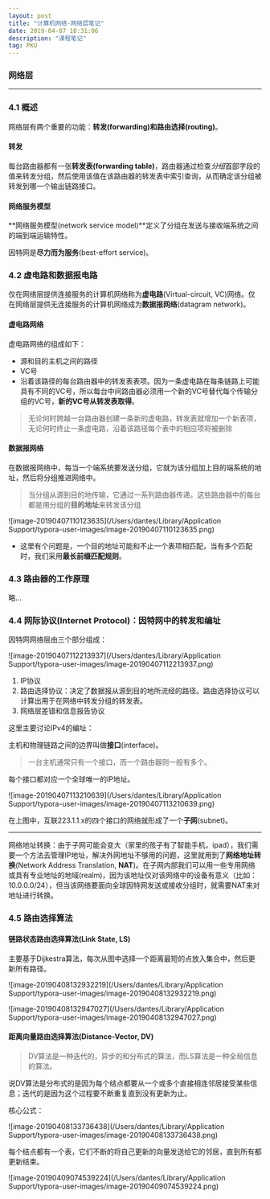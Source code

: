```yaml
---
layout: post
title: "计算机网络-网络层笔记"
date: 2019-04-07 10:31:06 
description: "课程笔记"
tag: PKU
---
```


### 网络层

---

### 4.1 概述

网络层有两个重要的功能：**转发(forwarding)**和**路由选择(routing)**。

#### 转发

每台路由器都有一张**转发表(forwarding table)**，路由器通过检查*分组*首部字段的值来转发分组，然后使用该值在该路由器的转发表中索引查询，从而确定该分组被转发到哪一个输出链路接口。

#### 网络服务模型

**网络服务模型(network service model)**定义了分组在发送与接收端系统之间的端到端运输特性。

因特网是**尽力而为服务**(best-effort service)。



### 4.2 虚电路和数据报电路

仅在网络层提供连接服务的计算机网络称为**虚电路**(Virtual-circuit, VC)网络。仅在网络层提供无连接服务的计算机网络成为**数据报网络**(datagram network)。

#### 虚电路网络

虚电路网络的组成如下：

- 源和目的主机之间的路径
- VC号
- 沿着该路径的每台路由器中的转发表表项。因为一条虚电路在每条链路上可能具有不同的VC号，所以每台中间路由器必须用一个新的VC号替代每个传输分组的VC号，**新的VC号从转发表取得**。

> 无论何时跨越一台路由器创建一条新的虚电路，转发表就增加一个新表项，无论何时终止一条虚电路，沿着该路径每个表中的相应项将被删除



#### 数据报网络

在数据报网络中，每当一个端系统要发送分组，它就为该分组加上目的端系统的地址，然后将分组推进网络中。

> 当分组从源到目的地传输，它通过一系列路由器传递。这些路由器中的每台都是用分组的**目的地址**来转发该分组

![image-20190407110123635](/Users/dantes/Library/Application Support/typora-user-images/image-20190407110123635.png)

- 这里有个问题是，一个目的地址可能和不止一个表项相匹配，当有多个匹配时，我们采用**最长前缀匹配规则**。



### 4.3 路由器的工作原理

略...



### 4.4 网际协议(Internet Protocol)：因特网中的转发和编址

因特网网络层由三个部分组成：

![image-20190407112213937](/Users/dantes/Library/Application Support/typora-user-images/image-20190407112213937.png)

1. IP协议
2. 路由选择协议：决定了数据报从源到目的地所流经的路径。路由选择协议可以计算出用于在网络中转发分组的转发表。
3. 网络层差错和信息报告协议



这里主要讨论IPv4的编址：

主机和物理链路之间的边界叫做**接口**(interface)。

> 一台主机通常只有一个接口，而一个路由器则一般有多个。

每个接口都对应一个全球唯一的IP地址。

![image-20190407113210639](/Users/dantes/Library/Application Support/typora-user-images/image-20190407113210639.png)

在上图中，互联223.1.1.x的四个接口的网络就形成了一个**子网**(subnet)。

---

网络地址转换：由于子网可能会变大（家里的孩子有了智能手机，ipad），我们需要一个方法去管理IP地址，解决外网地址不够用的问题，这里就用到了**网络地址转换**(Network Address Translation, **NAT**)。在子网内部我们可以用一些专用网络或具有专业地址的地域(realm)，因为该地址仅对该网络中的设备有意义（比如：10.0.0.0/24），但当该网络要面向全球因特网发送或接收分组时，就需要NAT来对地址进行转换。



### 4.5 路由选择算法

#### 链路状态路由选择算法(Link State, LS)

主要基于Dijkestra算法，每次从图中选择一个距离最短的点放入集合中，然后更新所有路径。

![image-20190408132932219](/Users/dantes/Library/Application Support/typora-user-images/image-20190408132932219.png)

![image-20190408132947027](/Users/dantes/Library/Application Support/typora-user-images/image-20190408132947027.png)



#### 距离向量路由选择算法(Distance-Vector, DV)

> DV算法是一种迭代的，异步的和分布式的算法，而LS算法是一种全局信息的算法。

说DV算法是分布式的是因为每个结点都要从一个或多个直接相连邻居接受某些信息；迭代的是因为这个过程要不断重复直到没有更新为止。

核心公式：

![image-20190408133736438](/Users/dantes/Library/Application Support/typora-user-images/image-20190408133736438.png)

每个结点都有一个表，它们不断的将自己更新的向量发送给它的邻居，直到所有都更新结束。

![image-20190409074539224](/Users/dantes/Library/Application Support/typora-user-images/image-20190409074539224.png)